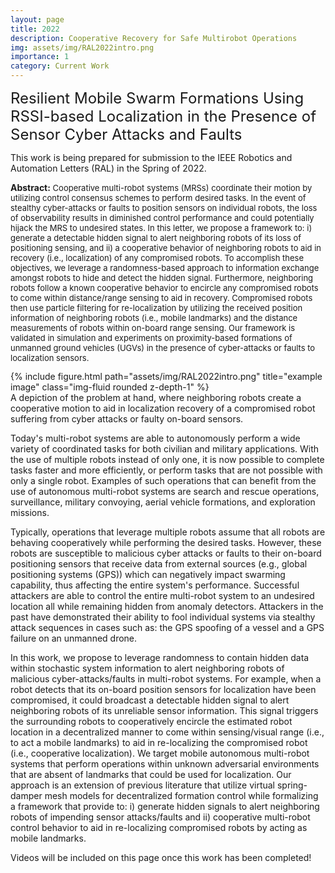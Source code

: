 ```yaml
---
layout: page
title: 2022
description: Cooperative Recovery for Safe Multirobot Operations
img: assets/img/RAL2022intro.png
importance: 1
category: Current Work
---
```




<font size="+2.6">Resilient Mobile Swarm Formations Using RSSI-based Localization in the Presence of Sensor Cyber Attacks and Faults</font>
<br/>

This work is being prepared for submission to the IEEE Robotics and Automation Letters (RAL) in the Spring of 2022.

<p style="font-size:13px"><span style="font-size:14px"><b>Abstract:</b></span> Cooperative multi-robot systems (MRSs) coordinate their motion by utilizing control consensus schemes to perform desired tasks. In the event of stealthy cyber-attacks or faults to position sensors on individual robots, the loss of observability results in diminished control performance and could potentially hijack the MRS to undesired states. In this letter, we propose a framework to: i) generate a detectable hidden signal to alert neighboring robots of its loss of positioning sensing, and ii) a cooperative behavior of neighboring robots to aid in recovery (i.e., localization) of any compromised robots. To accomplish these objectives, we leverage a randomness-based approach to information exchange amongst robots to hide and detect the hidden signal. Furthermore, neighboring robots follow a known cooperative behavior to encircle any compromised robots to come within distance/range sensing to aid in recovery. Compromised robots then use particle filtering for re-localization by utilizing the received position information of neighboring robots (i.e., mobile landmarks) and the distance measurements of robots within on-board range sensing. Our framework is validated in simulation and experiments on proximity-based formations of unmanned ground vehicles (UGVs) in the presence of cyber-attacks or faults to localization sensors.</p>
  
<div class="row row-cols-1 justify-content-center">
    <!-- <div class="col-sm mt-3 mt-md-0"> -->
    <div class="col-7">
        {% include figure.html path="assets/img/RAL2022intro.png" title="example image" class="img-fluid rounded z-depth-1" %}
    </div>
</div>
<div class="caption">
    A depiction of the problem at hand, where neighboring robots create a cooperative motion to aid in localization recovery of a compromised robot suffering from cyber attacks or faulty on-board sensors.
</div>


Today's multi-robot systems are able to autonomously perform a wide variety of coordinated tasks for both civilian and military applications. With the use of multiple robots instead of only one, it is now possible to complete tasks faster and more efficiently, or perform tasks that are not possible with only a single robot. Examples of such operations that can benefit from the use of autonomous multi-robot systems are search and rescue operations, surveillance, military convoying, aerial vehicle formations, and exploration missions.


Typically, operations that leverage multiple robots assume that all robots are behaving cooperatively while performing the desired tasks.
However, these robots are susceptible to malicious cyber attacks or faults to their on-board positioning sensors that receive data from external sources (e.g., global positioning systems (GPS)) which can negatively impact swarming capability, thus affecting the entire system's performance. Successful attackers are able to control the entire multi-robot system to an undesired location all while remaining hidden from anomaly detectors. Attackers in the past have demonstrated their ability to fool individual systems via stealthy attack sequences in cases such as: the GPS spoofing of a vessel and a GPS failure on an unmanned drone.

In this work, we propose to leverage randomness to contain hidden data within stochastic system information to alert neighboring robots of malicious cyber-attacks/faults in multi-robot systems. For example, when a robot detects that its on-board position sensors for localization have been compromised, it could broadcast a detectable hidden signal to alert neighboring robots of its unreliable sensor information. This signal triggers the surrounding robots to cooperatively encircle the estimated robot location in a decentralized manner to come within sensing/visual range (i.e., to act a mobile landmarks) to aid in re-localizing the compromised robot (i.e., cooperative localization). We target mobile autonomous multi-robot systems that perform operations within unknown adversarial environments that are absent of landmarks that could be used for localization. Our approach is an extension of previous literature that utilize virtual spring-damper mesh models for decentralized formation control while formalizing a framework that provide to: i) generate hidden signals to alert neighboring robots of impending sensor attacks/faults and ii) cooperative multi-robot control behavior to aid in re-localizing compromised robots by acting as mobile landmarks.


Videos will be included on this page once this work has been completed!


